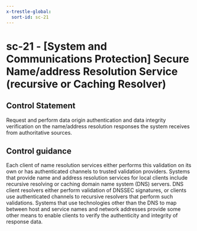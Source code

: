 ```yaml
---
x-trestle-global:
  sort-id: sc-21
---
```


# sc-21 - \[System and Communications Protection\] Secure Name/address Resolution Service (recursive or Caching Resolver)

## Control Statement

Request and perform data origin authentication and data integrity verification on the name/address resolution responses the system receives from authoritative sources.

## Control guidance

Each client of name resolution services either performs this validation on its own or has authenticated channels to trusted validation providers. Systems that provide name and address resolution services for local clients include recursive resolving or caching domain name system (DNS) servers. DNS client resolvers either perform validation of DNSSEC signatures, or clients use authenticated channels to recursive resolvers that perform such validations. Systems that use technologies other than the DNS to map between host and service names and network addresses provide some other means to enable clients to verify the authenticity and integrity of response data.
